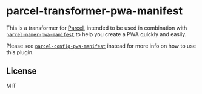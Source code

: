 # parcel-transformer-pwa-manifest

This is a transformer for [Parcel](https://github.com/parcel-bundler/parcel), intended to be used in combination with [`parcel-namer-pwa-manifest`](https://npmjs.com/package/parcel-namer-pwa-manifest) to help you create a PWA quickly and easily. 

Please see [`parcel-config-pwa-manifest`](https://npmjs.com/package/parcel-config-pwa-manifest) instead for more info on how to use this plugin.

## License
MIT